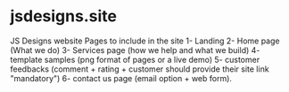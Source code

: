 # jsdesigns.site
JS Designs website
Pages to include in the site
1- Landing 
2- Home page (What we do)
3- Services page (how we help and what we build)
4- template samples (png format of pages or a live demo)
5- customer feedbacks (comment + rating + customer should provide their site link "mandatory")
6- contact us page (email option + web form). 
